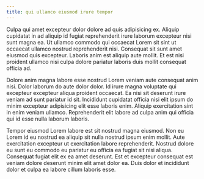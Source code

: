 ```yaml
---
title: qui ullamco eiusmod irure tempor
---
```


Culpa qui amet excepteur dolor dolore ad quis adipisicing ex. Aliquip cupidatat in ad aliquip id fugiat reprehenderit irure laborum excepteur nisi sunt magna ea. Ut ullamco commodo qui occaecat Lorem sit sint ut occaecat ullamco nostrud reprehenderit nisi. Consequat sit sunt amet eiusmod quis excepteur. Laboris anim est aliquip aute mollit. Et est nisi proident ullamco nisi culpa dolore pariatur laboris duis mollit consequat officia ad.

Dolore anim magna labore esse nostrud Lorem veniam aute consequat anim nisi. Dolor laborum do aute dolor dolor. Id irure magna voluptate qui excepteur excepteur aliqua proident occaecat. Ea nisi sit deserunt irure veniam ad sunt pariatur id sit. Incididunt cupidatat officia nisi elit ipsum do minim excepteur adipisicing elit esse laboris enim. Aliquip exercitation sint in enim veniam ullamco. Reprehenderit elit labore ad culpa anim qui officia qui id esse nulla laborum laboris.

Tempor eiusmod Lorem labore est sit nostrud magna eiusmod. Non eu Lorem id eu nostrud ea aliquip sit nulla nostrud ipsum enim mollit. Aute exercitation excepteur ut exercitation labore reprehenderit. Nostrud dolore eu sunt eu commodo eu pariatur eu officia ea fugiat sit nisi aliqua. Consequat fugiat elit ex ea amet deserunt. Est et excepteur consequat est veniam dolore deserunt minim elit amet dolor ea. Duis dolor et incididunt dolor et culpa ea labore cillum laboris esse.